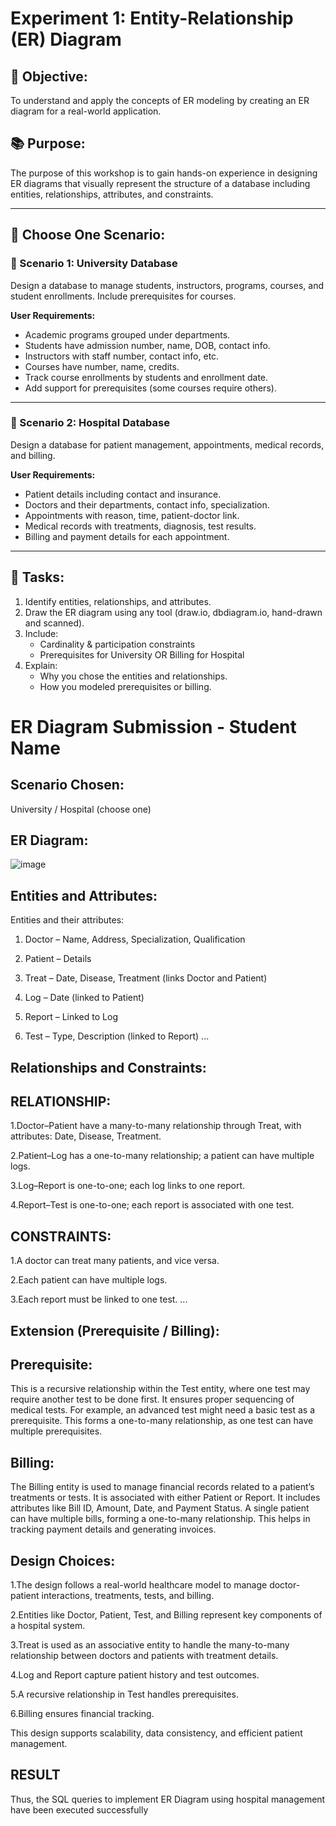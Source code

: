# Experiment 1: Entity-Relationship (ER) Diagram

## 🎯 Objective:
To understand and apply the concepts of ER modeling by creating an ER diagram for a real-world application.

## 📚 Purpose:
The purpose of this workshop is to gain hands-on experience in designing ER diagrams that visually represent the structure of a database including entities, relationships, attributes, and constraints.

---

## 🧪 Choose One Scenario:

### 🔹 Scenario 1: University Database
Design a database to manage students, instructors, programs, courses, and student enrollments. Include prerequisites for courses.

**User Requirements:**
- Academic programs grouped under departments.
- Students have admission number, name, DOB, contact info.
- Instructors with staff number, contact info, etc.
- Courses have number, name, credits.
- Track course enrollments by students and enrollment date.
- Add support for prerequisites (some courses require others).

---

### 🔹 Scenario 2: Hospital Database
Design a database for patient management, appointments, medical records, and billing.

**User Requirements:**
- Patient details including contact and insurance.
- Doctors and their departments, contact info, specialization.
- Appointments with reason, time, patient-doctor link.
- Medical records with treatments, diagnosis, test results.
- Billing and payment details for each appointment.

---

## 📝 Tasks:
1. Identify entities, relationships, and attributes.
2. Draw the ER diagram using any tool (draw.io, dbdiagram.io, hand-drawn and scanned).
3. Include:
   - Cardinality & participation constraints
   - Prerequisites for University OR Billing for Hospital
4. Explain:
   - Why you chose the entities and relationships.
   - How you modeled prerequisites or billing.

# ER Diagram Submission - Student Name

## Scenario Chosen:
University / Hospital (choose one)

## ER Diagram:
![image](https://github.com/user-attachments/assets/449ac0bd-3d77-4303-a81e-fe79649861ca)


## Entities and Attributes:

Entities and their attributes:

1. Doctor – Name, Address, Specialization, Qualification

2. Patient – Details

3. Treat – Date, Disease, Treatment (links Doctor and Patient)

4. Log – Date (linked to Patient)

5. Report – Linked to Log

6. Test – Type, Description (linked to Report)
...

## Relationships and Constraints:

## RELATIONSHIP:

1.Doctor–Patient have a many-to-many relationship through Treat, with attributes: Date, Disease, Treatment.

2.Patient–Log has a one-to-many relationship; a patient can have multiple logs.

3.Log–Report is one-to-one; each log links to one report.

4.Report–Test is one-to-one; each report is associated with one test.


## CONSTRAINTS:

1.A doctor can treat many patients, and vice versa.

2.Each patient can have multiple logs.

3.Each report must be linked to one test.
...

## Extension (Prerequisite / Billing):

## Prerequisite:
This is a recursive relationship within the Test entity, where one test may require another test to be done first. It ensures proper sequencing of medical tests. For example, an advanced test might need a basic test as a prerequisite. This forms a one-to-many relationship, as one test can have multiple prerequisites.


## Billing:
The Billing entity is used to manage financial records related to a patient’s treatments or tests. It is associated with either Patient or Report. It includes attributes like Bill ID, Amount, Date, and Payment Status. A single patient can have multiple bills, forming a one-to-many relationship. This helps in tracking payment details and generating invoices.

## Design Choices:

1.The design follows a real-world healthcare model to manage doctor-patient interactions, treatments, tests, and billing.

2.Entities like Doctor, Patient, Test, and Billing represent key components of a hospital system.

3.Treat is used as an associative entity to handle the many-to-many relationship between doctors and patients with treatment details.

4.Log and Report capture patient history and test outcomes.

5.A recursive relationship in Test handles prerequisites.

6.Billing ensures financial tracking.

This design supports scalability, data consistency, and efficient patient management.

## RESULT

 Thus, the SQL queries to implement ER Diagram using hospital management have been executed successfully
